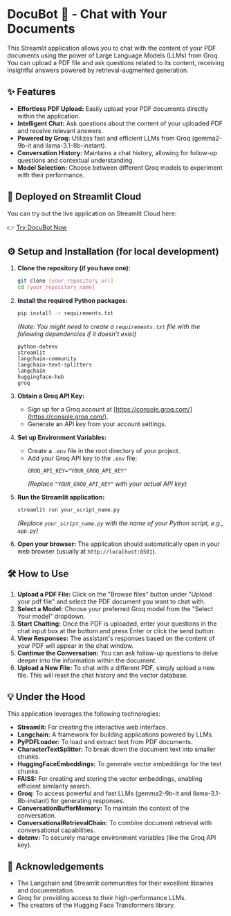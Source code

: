 # DocuBot 📄 - Chat with Your Documents

This Streamlit application allows you to chat with the content of your PDF documents using the power of Large Language Models (LLMs) from Groq. You can upload a PDF file and ask questions related to its content, receiving insightful answers powered by retrieval-augmented generation.

## ✨ Features

* **Effortless PDF Upload:** Easily upload your PDF documents directly within the application.
* **Intelligent Chat:** Ask questions about the content of your uploaded PDF and receive relevant answers.
* **Powered by Groq:** Utilizes fast and efficient LLMs from Groq (gemma2-9b-it and llama-3.1-8b-instant).
* **Conversation History:** Maintains a chat history, allowing for follow-up questions and contextual understanding.
* **Model Selection:** Choose between different Groq models to experiment with their performance.

## 🚀 Deployed on Streamlit Cloud

You can try out the live application on Streamlit Cloud here:

👉 [Try DocuBot Now](https://docubot-ai.streamlit.app/)


## ⚙️ Setup and Installation (for local development)

1.  **Clone the repository (if you have one):**
    ```bash
    git clone [your_repository_url]
    cd [your_repository_name]
    ```

2.  **Install the required Python packages:**
    ```bash
    pip install -r requirements.txt
    ```
    *(Note: You might need to create a `requirements.txt` file with the following dependencies if it doesn't exist)*
    ```
    python-dotenv
    streamlit
    langchain-community
    langchain-text-splitters
    langchain
    huggingface-hub
    groq
    ```

3.  **Obtain a Groq API Key:**
    * Sign up for a Groq account at [https://console.groq.com/](https://console.groq.com/).
    * Generate an API key from your account settings.

4.  **Set up Environment Variables:**
    * Create a `.env` file in the root directory of your project.
    * Add your Groq API key to the `.env` file:
        ```
        GROQ_API_KEY="YOUR_GROQ_API_KEY"
        ```
        *(Replace `"YOUR_GROQ_API_KEY"` with your actual API key)*

5.  **Run the Streamlit application:**
    ```bash
    streamlit run your_script_name.py
    ```
    *(Replace `your_script_name.py` with the name of your Python script, e.g., `app.py`)*

6.  **Open your browser:** The application should automatically open in your web browser (usually at `http://localhost:8501`).

## 🛠️ How to Use

1.  **Upload a PDF File:** Click on the "Browse files" button under "Upload your pdf file" and select the PDF document you want to chat with.
2.  **Select a Model:** Choose your preferred Groq model from the "Select Your model" dropdown.
3.  **Start Chatting:** Once the PDF is uploaded, enter your questions in the chat input box at the bottom and press Enter or click the send button.
4.  **View Responses:** The assistant's responses based on the content of your PDF will appear in the chat window.
5.  **Continue the Conversation:** You can ask follow-up questions to delve deeper into the information within the document.
6.  **Upload a New File:** To chat with a different PDF, simply upload a new file. This will reset the chat history and the vector database.

## 💡 Under the Hood

This application leverages the following technologies:

* **Streamlit:** For creating the interactive web interface.
* **Langchain:** A framework for building applications powered by LLMs.
* **PyPDFLoader:** To load and extract text from PDF documents.
* **CharacterTextSplitter:** To break down the document text into smaller chunks.
* **HuggingFaceEmbeddings:** To generate vector embeddings for the text chunks.
* **FAISS:** For creating and storing the vector embeddings, enabling efficient similarity search.
* **Groq:** To access powerful and fast LLMs (gemma2-9b-it and llama-3.1-8b-instant) for generating responses.
* **ConversationBufferMemory:** To maintain the context of the conversation.
* **ConversationalRetrievalChain:** To combine document retrieval with conversational capabilities.
* **dotenv:** To securely manage environment variables (like the Groq API key).

## 🙏 Acknowledgements

* The Langchain and Streamlit communities for their excellent libraries and documentation.
* Groq for providing access to their high-performance LLMs.
* The creators of the Hugging Face Transformers library.
